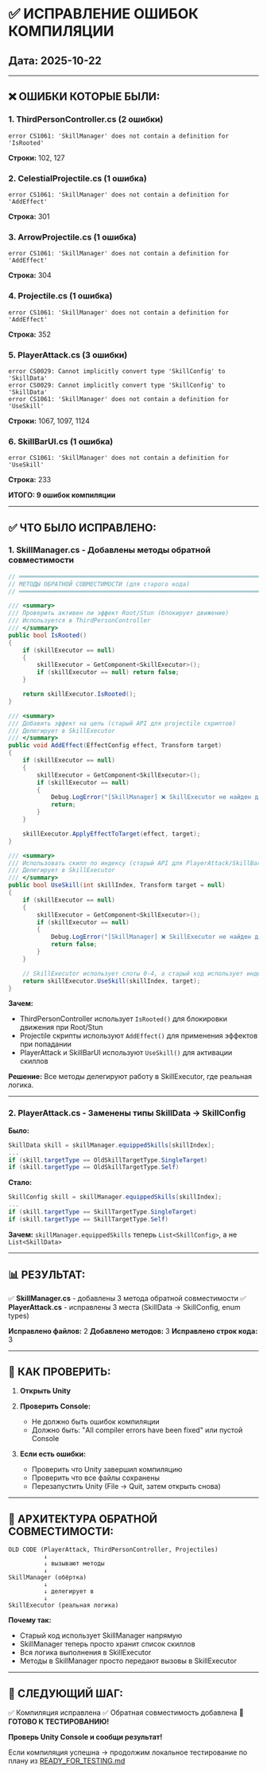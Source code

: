 # ✅ ИСПРАВЛЕНИЕ ОШИБОК КОМПИЛЯЦИИ

## Дата: 2025-10-22

---

## ❌ ОШИБКИ КОТОРЫЕ БЫЛИ:

### 1. ThirdPersonController.cs (2 ошибки)
```
error CS1061: 'SkillManager' does not contain a definition for 'IsRooted'
```
**Строки:** 102, 127

### 2. CelestialProjectile.cs (1 ошибка)
```
error CS1061: 'SkillManager' does not contain a definition for 'AddEffect'
```
**Строка:** 301

### 3. ArrowProjectile.cs (1 ошибка)
```
error CS1061: 'SkillManager' does not contain a definition for 'AddEffect'
```
**Строка:** 304

### 4. Projectile.cs (1 ошибка)
```
error CS1061: 'SkillManager' does not contain a definition for 'AddEffect'
```
**Строка:** 352

### 5. PlayerAttack.cs (3 ошибки)
```
error CS0029: Cannot implicitly convert type 'SkillConfig' to 'SkillData'
error CS0029: Cannot implicitly convert type 'SkillConfig' to 'SkillData'
error CS1061: 'SkillManager' does not contain a definition for 'UseSkill'
```
**Строки:** 1067, 1097, 1124

### 6. SkillBarUI.cs (1 ошибка)
```
error CS1061: 'SkillManager' does not contain a definition for 'UseSkill'
```
**Строка:** 233

**ИТОГО: 9 ошибок компиляции**

---

## ✅ ЧТО БЫЛО ИСПРАВЛЕНО:

### 1. SkillManager.cs - Добавлены методы обратной совместимости

```csharp
// ═══════════════════════════════════════════════════════════════════════════════
// МЕТОДЫ ОБРАТНОЙ СОВМЕСТИМОСТИ (для старого кода)
// ═══════════════════════════════════════════════════════════════════════════════

/// <summary>
/// Проверить активен ли эффект Root/Stun (блокирует движение)
/// Используется в ThirdPersonController
/// </summary>
public bool IsRooted()
{
    if (skillExecutor == null)
    {
        skillExecutor = GetComponent<SkillExecutor>();
        if (skillExecutor == null) return false;
    }

    return skillExecutor.IsRooted();
}

/// <summary>
/// Добавить эффект на цель (старый API для projectile скриптов)
/// Делегирует в SkillExecutor
/// </summary>
public void AddEffect(EffectConfig effect, Transform target)
{
    if (skillExecutor == null)
    {
        skillExecutor = GetComponent<SkillExecutor>();
        if (skillExecutor == null)
        {
            Debug.LogError("[SkillManager] ❌ SkillExecutor не найден для применения эффекта!");
            return;
        }
    }

    skillExecutor.ApplyEffectToTarget(effect, target);
}

/// <summary>
/// Использовать скилл по индексу (старый API для PlayerAttack/SkillBarUI)
/// Делегирует в SkillExecutor
/// </summary>
public bool UseSkill(int skillIndex, Transform target = null)
{
    if (skillExecutor == null)
    {
        skillExecutor = GetComponent<SkillExecutor>();
        if (skillExecutor == null)
        {
            Debug.LogError("[SkillManager] ❌ SkillExecutor не найден для использования скилла!");
            return false;
        }
    }

    // SkillExecutor использует слоты 0-4, а старый код использует индексы 0-4
    return skillExecutor.UseSkill(skillIndex, target);
}
```

**Зачем:**
- ThirdPersonController использует `IsRooted()` для блокировки движения при Root/Stun
- Projectile скрипты используют `AddEffect()` для применения эффектов при попадании
- PlayerAttack и SkillBarUI используют `UseSkill()` для активации скиллов

**Решение:**
Все методы делегируют работу в SkillExecutor, где реальная логика.

---

### 2. PlayerAttack.cs - Заменены типы SkillData → SkillConfig

**Было:**
```csharp
SkillData skill = skillManager.equippedSkills[skillIndex];
...
if (skill.targetType == OldSkillTargetType.SingleTarget)
if (skill.targetType == OldSkillTargetType.Self)
```

**Стало:**
```csharp
SkillConfig skill = skillManager.equippedSkills[skillIndex];
...
if (skill.targetType == SkillTargetType.SingleTarget)
if (skill.targetType == SkillTargetType.Self)
```

**Зачем:**
`skillManager.equippedSkills` теперь `List<SkillConfig>`, а не `List<SkillData>`

---

## 📊 РЕЗУЛЬТАТ:

✅ **SkillManager.cs** - добавлены 3 метода обратной совместимости
✅ **PlayerAttack.cs** - исправлены 3 места (SkillData → SkillConfig, enum types)

**Исправлено файлов:** 2
**Добавлено методов:** 3
**Исправлено строк кода:** 3

---

## 🧪 КАК ПРОВЕРИТЬ:

1. **Открыть Unity**
2. **Проверить Console:**
   - Не должно быть ошибок компиляции
   - Должно быть: "All compiler errors have been fixed" или пустой Console

3. **Если есть ошибки:**
   - Проверить что Unity завершил компиляцию
   - Проверить что все файлы сохранены
   - Перезапустить Unity (File → Quit, затем открыть снова)

---

## 🔄 АРХИТЕКТУРА ОБРАТНОЙ СОВМЕСТИМОСТИ:

```
OLD CODE (PlayerAttack, ThirdPersonController, Projectiles)
          ↓
          ↓ вызывают методы
          ↓
SkillManager (обёртка)
          ↓
          ↓ делегирует в
          ↓
SkillExecutor (реальная логика)
```

**Почему так:**
- Старый код использует SkillManager напрямую
- SkillManager теперь просто хранит список скиллов
- Вся логика выполнения в SkillExecutor
- Методы в SkillManager просто передают вызовы в SkillExecutor

---

## 📝 СЛЕДУЮЩИЙ ШАГ:

✅ Компиляция исправлена
✅ Обратная совместимость добавлена
🧪 **ГОТОВО К ТЕСТИРОВАНИЮ!**

**Проверь Unity Console и сообщи результат!**

Если компиляция успешна → продолжим локальное тестирование по плану из [READY_FOR_TESTING.md](READY_FOR_TESTING.md)
